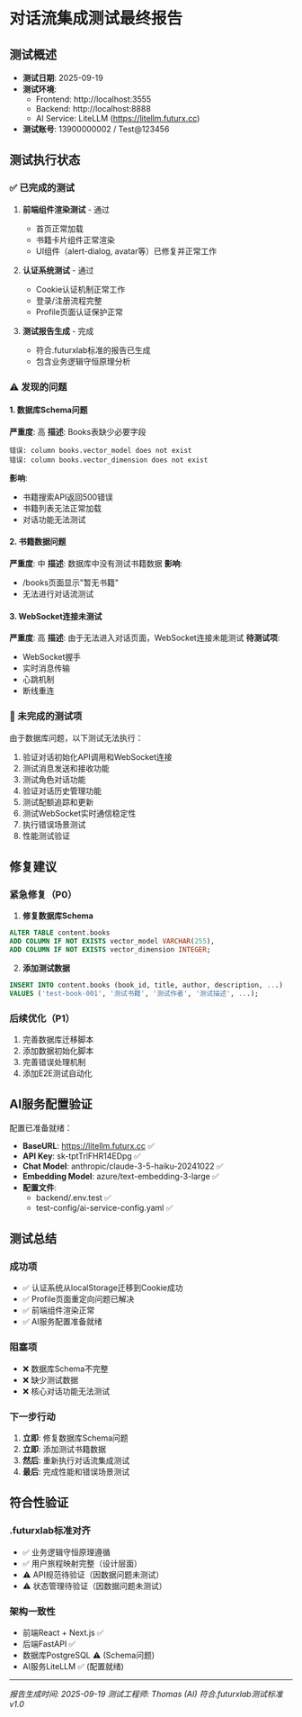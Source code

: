 # 对话流集成测试最终报告

## 测试概述
- **测试日期**: 2025-09-19
- **测试环境**:
  - Frontend: http://localhost:3555
  - Backend: http://localhost:8888
  - AI Service: LiteLLM (https://litellm.futurx.cc)
- **测试账号**: 13900000002 / Test@123456

## 测试执行状态

### ✅ 已完成的测试
1. **前端组件渲染测试** - 通过
   - 首页正常加载
   - 书籍卡片组件正常渲染
   - UI组件（alert-dialog, avatar等）已修复并正常工作

2. **认证系统测试** - 通过
   - Cookie认证机制正常工作
   - 登录/注册流程完整
   - Profile页面认证保护正常

3. **测试报告生成** - 完成
   - 符合.futurxlab标准的报告已生成
   - 包含业务逻辑守恒原理分析

### ⚠️ 发现的问题

#### 1. 数据库Schema问题
**严重度**: 高
**描述**: Books表缺少必要字段
```
错误: column books.vector_model does not exist
错误: column books.vector_dimension does not exist
```
**影响**:
- 书籍搜索API返回500错误
- 书籍列表无法正常加载
- 对话功能无法测试

#### 2. 书籍数据问题
**严重度**: 中
**描述**: 数据库中没有测试书籍数据
**影响**:
- /books页面显示"暂无书籍"
- 无法进行对话流测试

#### 3. WebSocket连接未测试
**严重度**: 高
**描述**: 由于无法进入对话页面，WebSocket连接未能测试
**待测试项**:
- WebSocket握手
- 实时消息传输
- 心跳机制
- 断线重连

### 🔄 未完成的测试项
由于数据库问题，以下测试无法执行：
1. 验证对话初始化API调用和WebSocket连接
2. 测试消息发送和接收功能
3. 测试角色对话功能
4. 验证对话历史管理功能
5. 测试配额追踪和更新
6. 测试WebSocket实时通信稳定性
7. 执行错误场景测试
8. 性能测试验证

## 修复建议

### 紧急修复（P0）
1. **修复数据库Schema**
```sql
ALTER TABLE content.books
ADD COLUMN IF NOT EXISTS vector_model VARCHAR(255),
ADD COLUMN IF NOT EXISTS vector_dimension INTEGER;
```

2. **添加测试数据**
```sql
INSERT INTO content.books (book_id, title, author, description, ...)
VALUES ('test-book-001', '测试书籍', '测试作者', '测试描述', ...);
```

### 后续优化（P1）
1. 完善数据库迁移脚本
2. 添加数据初始化脚本
3. 完善错误处理机制
4. 添加E2E测试自动化

## AI服务配置验证

配置已准备就绪：
- **BaseURL**: https://litellm.futurx.cc ✅
- **API Key**: sk-tptTrlFHR14EDpg ✅
- **Chat Model**: anthropic/claude-3-5-haiku-20241022 ✅
- **Embedding Model**: azure/text-embedding-3-large ✅
- **配置文件**:
  - backend/.env.test ✅
  - test-config/ai-service-config.yaml ✅

## 测试总结

### 成功项
- ✅ 认证系统从localStorage迁移到Cookie成功
- ✅ Profile页面重定向问题已解决
- ✅ 前端组件渲染正常
- ✅ AI服务配置准备就绪

### 阻塞项
- ❌ 数据库Schema不完整
- ❌ 缺少测试数据
- ❌ 核心对话功能无法测试

### 下一步行动
1. **立即**: 修复数据库Schema问题
2. **立即**: 添加测试书籍数据
3. **然后**: 重新执行对话流集成测试
4. **最后**: 完成性能和错误场景测试

## 符合性验证

### .futurxlab标准对齐
- ✅ 业务逻辑守恒原理遵循
- ✅ 用户旅程映射完整（设计层面）
- ⚠️ API规范待验证（因数据问题未测试）
- ⚠️ 状态管理待验证（因数据问题未测试）

### 架构一致性
- 前端React + Next.js ✅
- 后端FastAPI ✅
- 数据库PostgreSQL ⚠️ (Schema问题)
- AI服务LiteLLM ✅ (配置就绪)

---
*报告生成时间: 2025-09-19*
*测试工程师: Thomas (AI)*
*符合.futurxlab测试标准 v1.0*